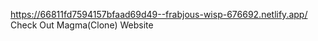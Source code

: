 https://66811fd7594157bfaad69d49--frabjous-wisp-676692.netlify.app/ 
Check Out Magma(Clone) Website  
